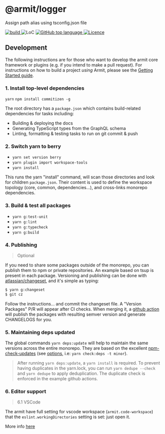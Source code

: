 # @armit/logger

Assign path alias using tsconfig.json file

<p align="left">
  <a aria-label="Build" href="https://github.com/armitjs/logger/actions?query=workflow%3ACI">
    <img alt="build" src="https://img.shields.io/github/actions/workflow/status/armitjs/logger/ci-lib-logger.yml?branch=main&label=CI&logo=github&style=flat-quare&labelColor=000000" />
  </a>
  <a aria-label="LoC">  
    <img alt="LoC" src="https://img.shields.io/tokei/lines/github/armitjs/logger?style=flat-quare&labelColor=000000" />
  </a>
  <a aria-label="Top language" href="https://github.com/armitjs/logger/search?l=typescript">
    <img alt="GitHub top language" src="https://img.shields.io/github/languages/top/armitjs/logger?style=flat-square&labelColor=000&color=blue">
  </a>
  <a aria-label="Licence" href="https://github.com/armitjs/logger/blob/main/LICENSE">
    <img alt="Licence" src="https://img.shields.io/github/license/armitjs/logger?style=flat-quare&labelColor=000000" />
  </a>
</p>

## Development

The following instructions are for those who want to develop the armit core framework or plugins (e.g. if you intend to make a pull request). For instructions on how to build a project _using_ Armit, please see the [Getting Started guide](https://www.armitjs.io/docs/getting-started/).

### 1. Install top-level dependencies

`yarn`
`npm install commitizen -g`

The root directory has a `package.json` which contains build-related dependencies for tasks including:

- Building & deploying the docs
- Generating TypeScript types from the GraphQL schema
- Linting, formatting & testing tasks to run on git commit & push

### 2. Switch yarn to berry

- `yarn set version berry`
- `yarn plugin import workspace-tools`
- `yarn install`

This runs the yarn "install" command, will scan those directories and look for children `package.json`. Their content is used to define the workspace topology (core, common, dependencies...), and cross-links monorepo dependencies.

### 3. Build & test all packages

- `yarn g:test-unit`
- `yarn g:lint`
- `yarn g:typecheck`
- `yarn g:build`

### 4. Publishing

> Optional

If you need to share some packages outside of the monorepo, you can publish them to npm or private repositories.
An example based on tsup is present in each package. Versioning and publishing can be done with [atlassian/changeset](https://github.com/atlassian/changesets),
and it's simple as typing:

```bash
$ yarn g:changeset
$ git cz
```

Follow the instructions... and commit the changeset file. A "Version Packages" P/R will appear after CI checks.
When merging it, a [github action](./.github/workflows/release-or-version-pr.yml) will publish the packages
with resulting semver version and generate CHANGELOGS for you.

### 5. Maintaining deps updated

The global commands `yarn deps:update` will help to maintain the same versions across the entire monorepo.
They are based on the excellent [npm-check-updates](https://github.com/raineorshine/npm-check-updates)
(see [options](https://github.com/raineorshine/npm-check-updates#options), i.e: `yarn check:deps -t minor`).

> After running `yarn deps:update`, a `yarn install` is required. To prevent
> having duplicates in the yarn.lock, you can run `yarn dedupe --check` and `yarn dedupe` to
> apply deduplication. The duplicate check is enforced in the example github actions.

### 6. Editor support

> 6.1 VSCode

The armit have full setting for vscode workspace (`armit.code-workspace`) that the `eslint.workingDirectories` setting is set: just open it.

More info [here](https://github.com/microsoft/vscode-eslint#mono-repository-setup)
